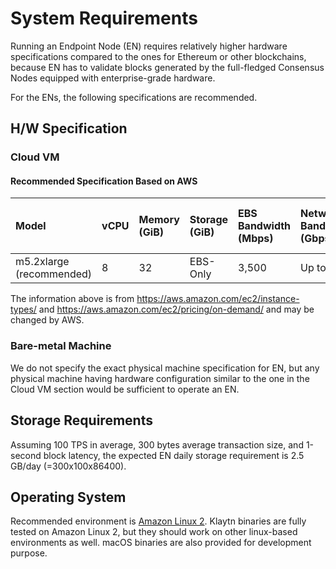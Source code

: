 # System Requirements

Running an Endpoint Node (EN) requires relatively higher hardware specifications compared to the ones for Ethereum or other blockchains, because EN has to validate blocks generated by the full-fledged Consensus Nodes equipped with enterprise-grade hardware.

For the ENs, the following specifications are recommended.

## H/W Specification

### Cloud VM

#### Recommended Specification Based on AWS

| Model                    | vCPU | Memory (GiB) | Storage (GiB) | EBS Bandwidth (Mbps) | Network Bandwidth (Gbps) | Price (Seoul region, USD/h) |
|:------------------------ |:---- |:------------ |:------------- |:-------------------- |:------------------------ |:--------------------------- |
| m5.2xlarge (recommended) | 8    | 32           | EBS-Only      | 3,500                | Up to 10                 | 0.472                       |


The information above is from <https://aws.amazon.com/ec2/instance-types/> and <https://aws.amazon.com/ec2/pricing/on-demand/> and may be changed by AWS.

### Bare-metal Machine

We do not specify the exact physical machine specification for EN, but any physical machine having hardware configuration similar to the one in the Cloud VM section would be sufficient to operate an EN.

## Storage Requirements

Assuming 100 TPS in average, 300 bytes average transaction size, and 1-second block latency, the expected EN daily storage requirement is 2.5 GB/day (=300x100x86400).

## Operating System

Recommended environment is [Amazon Linux 2](https://aws.amazon.com/ko/about-aws/whats-new/2017/12/introducing-amazon-linux-2/). Klaytn binaries are fully tested on Amazon Linux 2, but they should work on other linux-based environments as well. macOS binaries are also provided for development purpose.